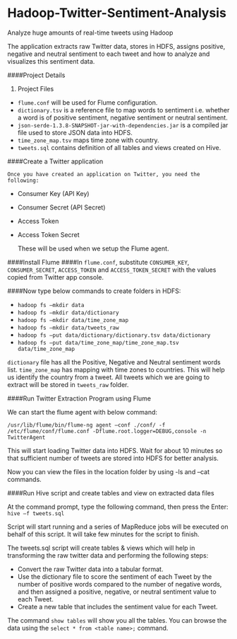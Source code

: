 # Hadoop-Twitter-Sentiment-Analysis
Analyze huge amounts of real-time tweets using Hadoop

The application extracts raw Twitter data, stores in HDFS, assigns positive, negative and neutral sentiment to each tweet and how to analyze and visualizes this sentiment data.

####Project Details
1. Project Files
* `flume.conf` will be used for Flume configuration.
* `dictionary.tsv` is a reference file to map words to sentiment i.e. whether a word is of positive sentiment, negative sentiment or neutral sentiment.
* `json-serde-1.3.8-SNAPSHOT-jar-with-dependencies.jar` is a compiled jar file used to store JSON data into HDFS.
* `time_zone_map.tsv` maps time zone with country.
* `tweets.sql` contains definition of all tables and views created on Hive.

####Create a Twitter application

	Once you have created an application on Twitter, you need the following:

* 	Consumer Key (API Key)
* 	Consumer Secret (API Secret)
* 	Access Token
* 	Access Token Secret

	These will be used when we setup the Flume agent.

####Install Flume
####In `flume.conf`, substitute `CONSUMER_KEY`, `CONSUMER_SECRET`, `ACCESS_TOKEN` and `ACCESS_TOKEN_SECRET` with the values copied from Twitter app console. 

####Now type below commands to create folders in HDFS:

* `hadoop fs –mkdir data`
* `hadoop fs –mkdir data/dictionary`
* `hadoop fs –mkdir data/time_zone_map`
* `hadoop fs –mkdir data/tweets_raw`
* `hadoop fs –put data/dictionary/dictionary.tsv data/dictionary`
* `hadoop fs –put data/time_zone_map/time_zone_map.tsv data/time_zone_map`

`dictionary` file has all the Positive, Negative and Neutral sentiment words list.
`time_zone_map` has mapping with time zones to countries. This will help us identify the country from a tweet.
All tweets which we are going to extract will be stored in `tweets_raw` folder. 


####Run Twitter Extraction Program using Flume

We can start the flume agent with below command:

`/usr/lib/flume/bin/flume-ng agent –conf ./conf/ -f /etc/flume/conf/flume.conf -Dflume.root.logger=DEBUG,console -n TwitterAgent`

This will start loading Twitter data into HDFS. Wait for about 10 minutes so that sufficient number of tweets are stored into HDFS for better analysis.

Now you can view the files in the location folder by using -ls and –cat commands.

####Run Hive script and create tables and view on extracted data files 

At the command prompt, type the following command, then press the Enter: `hive –f tweets.sql`

Script will start running and a series of MapReduce jobs will be executed on behalf of this script. It will take few minutes for the script to finish.

The tweets.sql script will create tables & views which will help in transforming the raw twitter data and performing the following steps:

* Convert the raw Twitter data into a tabular format.
* Use the dictionary file to score the sentiment of each Tweet by the number of positive words compared to the number of negative words, and then assigned a positive, negative, or neutral sentiment value to each Tweet.
* Create a new table that includes the sentiment value for each Tweet.

The command `show tables` will show you all the tables. You can browse the data using the `select * from <table name>;` command.
